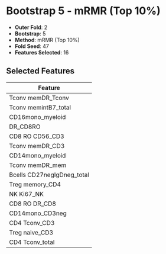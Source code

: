 # Bootstrap 5 - mRMR (Top 10%)

- **Outer Fold**: 2
- **Bootstrap**: 5
- **Method**: mRMR (Top 10%)
- **Fold Seed**: 47
- **Features Selected**: 16

## Selected Features

| Feature |
|---------|
| Tconv memDR_Tconv |
| Tconv memintB7_total |
| CD16mono_myeloid |
| DR_CD8RO |
| CD8 RO CD56_CD3 |
| Tconv memDR_CD3 |
| CD14mono_myeloid |
| Tconv memDR_mem |
| Bcells CD27negIgDneg_total |
| Treg memory_CD4 |
| NK Ki67_NK |
| CD8 RO DR_CD8 |
| CD14mono_CD3neg |
| CD4 Tconv_CD3 |
| Treg naive_CD3 |
| CD4 Tconv_total |

